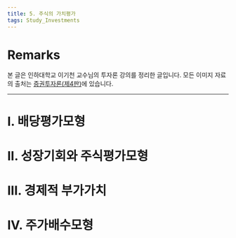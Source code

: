 ```yaml
---
title: 5. 주식의 가치평가
tags: Study_Investments
---
```


# Remarks
본 글은 인하대학교 이기천 교수님의 투자론 강의를 정리한 글입니다.
모든 이미지 자료의 출처는 [증권투자론(제4판)](http://www.yulgokbooks.co.kr/shop/book.php?ptype=view&prdcode=1803290076&catcode=11000000&page=1&catcode=11000000)에 있습니다.

<!--more-->

---

# I. 배당평가모형


# II. 성장기회와 주식평가모형


# III. 경제적 부가가치


# IV. 주가배수모형